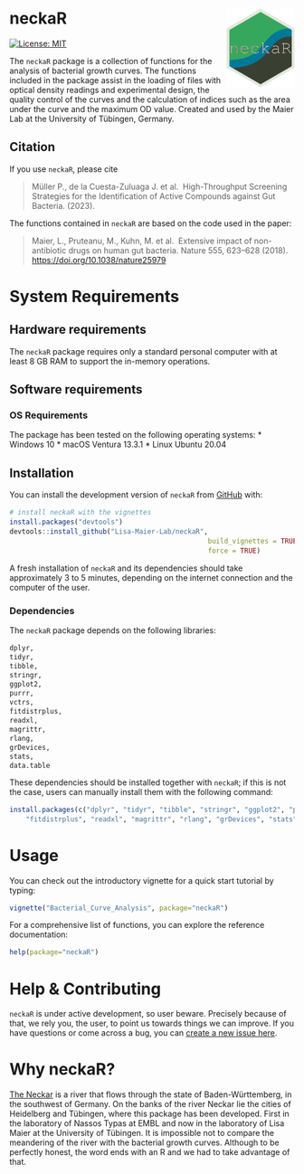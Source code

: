 
<!-- README.md is generated from README.Rmd. Please edit that file -->

# neckaR <a href='https://lisamaierlab.com/'><img src='man/figures/neckaR.png' align="right" height="139" /></a>

<!-- badges: start -->

[![License:
MIT](https://img.shields.io/badge/License-MIT-yellow.svg)](https://github.com/jacodela/neckaR/blob/main/LICENSE.md)
<!-- badges: end -->

The `neckaR` package is a collection of functions for the analysis of
bacterial growth curves. The functions included in the package assist in
the loading of files with optical density readings and experimental
design, the quality control of the curves and the calculation of indices
such as the area under the curve and the maximum OD value. Created and
used by the Maier Lab at the University of Tübingen, Germany.

## Citation

If you use `neckaR`, please cite

> Müller P., de la Cuesta-Zuluaga J. et al.  High-Throughput Screening
> Strategies for the Identification of Active Compounds against Gut
> Bacteria. (2023).

The functions contained in `neckaR` are based on the code used in the
paper:

> Maier, L., Pruteanu, M., Kuhn, M. et al.  Extensive impact of
> non-antibiotic drugs on human gut bacteria. Nature 555, 623–628
> (2018). <https://doi.org/10.1038/nature25979>

# System Requirements

## Hardware requirements

The `neckaR` package requires only a standard personal computer with at
least 8 GB RAM to support the in-memory operations.

## Software requirements

### OS Requirements

The package has been tested on the following operating systems: \*
Windows 10 \* macOS Ventura 13.3.1 \* Linux Ubuntu 20.04

## Installation

You can install the development version of `neckaR` from
[GitHub](https://github.com/) with:

``` r
# install neckaR with the vignettes
install.packages("devtools")
devtools::install_github("Lisa-Maier-Lab/neckaR",  
                                                 build_vignettes = TRUE, 
                                                 force = TRUE)
```

A fresh installation of `neckaR` and its dependencies should take
approximately 3 to 5 minutes, depending on the internet connection and
the computer of the user.

### Dependencies

The `neckaR` package depends on the following libraries:

    dplyr,
    tidyr,
    tibble,
    stringr,
    ggplot2,
    purrr,
    vctrs,
    fitdistrplus,
    readxl,
    magrittr,
    rlang,
    grDevices,
    stats,
    data.table

These dependencies should be installed together with `neckaR`; if this
is not the case, users can manually install them with the following
command:

``` r
install.packages(c("dplyr", "tidyr", "tibble", "stringr", "ggplot2", "purrr", "vctrs", 
    "fitdistrplus", "readxl", "magrittr", "rlang", "grDevices", "stats", "data.table"))
```

# Usage

You can check out the introductory vignette for a quick start tutorial
by typing:

``` r
vignette("Bacterial_Curve_Analysis", package="neckaR")
```

For a comprehensive list of functions, you can explore the reference
documentation:

``` r
help(package="neckaR")
```

# Help & Contributing

`neckaR` is under active development, so user beware. Precisely because
of that, we rely you, the user, to point us towards things we can
improve. If you have questions or come across a bug, you can [create a
new issue here](https://github.com/jacodela/neckaR/issues).

# Why neckaR?

[The Neckar](https://en.wikipedia.org/wiki/Neckar) is a river that flows
through the state of Baden-Württemberg, in the southwest of Germany. On
the banks of the river Neckar lie the cities of Heidelberg and Tübingen,
where this package has been developed. First in the laboratory of Nassos
Typas at EMBL and now in the laboratory of Lisa Maier at the University
of Tübingen. It is impossible not to compare the meandering of the river
with the bacterial growth curves. Although to be perfectly honest, the
word ends with an R and we had to take advantage of that.
